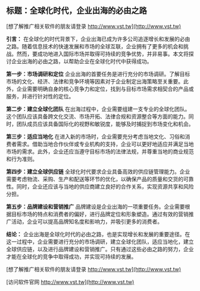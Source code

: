 ## **标题：全球化时代，企业出海的必由之路**

[想了解推广相关软件的朋友请登录 http://www.vst.tw](http://www.vst.tw)

**引言：**
在全球化的时代背景下，企业出海已成为许多公司追逐增长和发展的必由之路。随着信息技术的快速发展和市场的全球互联，企业拥有了更多的机会和挑战。然而，要成功地进入国际市场并取得可持续的竞争优势，并非易事。本文将探讨企业出海的必由之路，以帮助企业在全球化时代中获得成功。

**第一步：市场调研和定位**
企业出海的首要任务是进行充分的市场调研。了解目标市场的文化、经济、法律和竞争环境等因素对于企业制定出海策略至关重要。此外，企业需要明确自身的核心竞争力和定位，找到与目标市场需求相契合的产品或服务，并进行针对性的定位。

**第二步：建立全球化团队**
在出海过程中，企业需要组建一支专业的全球化团队。这个团队应该具备跨文化交流、市场开拓、法律合规和资源整合等方面的能力。同时，团队成员应该具备国际化的视野和敏锐度，能够及时捕捉到市场变化和机会。

**第三步：适应当地化**
在进入新的市场时，企业需要充分考虑当地文化、习俗和消费者需求。借助当地合作伙伴或专业机构的支持，企业可以更好地适应并满足当地市场的需求。此外，企业还应当遵守目标市场的法律法规，并尊重当地的商业规范和行为准则。

**第四步：建立全球供应链**
全球化时代要求企业具备高效的供应链管理能力。企业需要考虑物流、采购、生产和配送等环节的优化，以确保产品的质量和交货的可靠性。同时，企业还应该与当地的供应商建立良好的合作关系，实现资源共享和风险分担。

**第五步：品牌建设和营销推广**
品牌建设是企业出海的一项重要任务。企业需要根据目标市场的特点和消费者的偏好，进行品牌定位和形象塑造。通过有效的营销推广活动，企业可以提高品牌知名度和影响力，并吸引更多的消费者。

**结论：**
企业出海是全球化时代的必由之路，也是实现增长和发展的重要途径。在这一过程中，企业需要进行充分的市场调研，建立全球化团队，适应当地化，建立全球供应链，以及进行品牌建设和营销推广。只有通过这些必由之路的努力，企业才能在全球化的竞争中取得成功，并实现可持续的发展。

[想了解推广相关软件的朋友请登录 http://www.vst.tw](http://www.vst.tw)


[访问软件官网 http://www.vst.tw](http://www.vst.tw)
